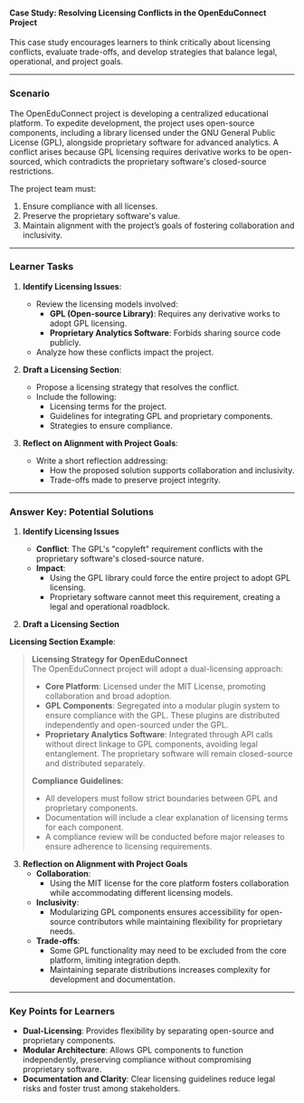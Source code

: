 #### **Case Study**: **Resolving Licensing Conflicts in the OpenEduConnect Project**

This case study encourages learners to think critically about licensing conflicts, evaluate trade-offs, and develop strategies that balance legal, operational, and project goals.

---

### **Scenario**
The OpenEduConnect project is developing a centralized educational platform. To expedite development, the project uses open-source components, including a library licensed under the GNU General Public License (GPL), alongside proprietary software for advanced analytics. A conflict arises because GPL licensing requires derivative works to be open-sourced, which contradicts the proprietary software's closed-source restrictions.

The project team must:
1. Ensure compliance with all licenses.
2. Preserve the proprietary software's value.
3. Maintain alignment with the project’s goals of fostering collaboration and inclusivity.

---

### **Learner Tasks**
1. **Identify Licensing Issues**:
   - Review the licensing models involved:
     - **GPL (Open-source Library)**: Requires any derivative works to adopt GPL licensing.
     - **Proprietary Analytics Software**: Forbids sharing source code publicly.
   - Analyze how these conflicts impact the project.

2. **Draft a Licensing Section**:
   - Propose a licensing strategy that resolves the conflict.
   - Include the following:
     - Licensing terms for the project.
     - Guidelines for integrating GPL and proprietary components.
     - Strategies to ensure compliance.

3. **Reflect on Alignment with Project Goals**:
   - Write a short reflection addressing:
     - How the proposed solution supports collaboration and inclusivity.
     - Trade-offs made to preserve project integrity.

---

### **Answer Key: Potential Solutions**

1. **Identify Licensing Issues**
   - **Conflict**: The GPL's "copyleft" requirement conflicts with the proprietary software's closed-source nature.
   - **Impact**:
     - Using the GPL library could force the entire project to adopt GPL licensing.
     - Proprietary software cannot meet this requirement, creating a legal and operational roadblock.

2. **Draft a Licensing Section**

**Licensing Section Example**:
> **Licensing Strategy for OpenEduConnect**  
> The OpenEduConnect project will adopt a dual-licensing approach:  
> - **Core Platform**: Licensed under the MIT License, promoting collaboration and broad adoption.  
> - **GPL Components**: Segregated into a modular plugin system to ensure compliance with the GPL. These plugins are distributed independently and open-sourced under the GPL.  
> - **Proprietary Analytics Software**: Integrated through API calls without direct linkage to GPL components, avoiding legal entanglement. The proprietary software will remain closed-source and distributed separately.  
>  
> **Compliance Guidelines**:
> - All developers must follow strict boundaries between GPL and proprietary components.
> - Documentation will include a clear explanation of licensing terms for each component.
> - A compliance review will be conducted before major releases to ensure adherence to licensing requirements.

3. **Reflection on Alignment with Project Goals**
   - **Collaboration**:
     - Using the MIT license for the core platform fosters collaboration while accommodating different licensing models.
   - **Inclusivity**:
     - Modularizing GPL components ensures accessibility for open-source contributors while maintaining flexibility for proprietary needs.
   - **Trade-offs**:
     - Some GPL functionality may need to be excluded from the core platform, limiting integration depth.
     - Maintaining separate distributions increases complexity for development and documentation.

---

### **Key Points for Learners**
- **Dual-Licensing**: Provides flexibility by separating open-source and proprietary components.
- **Modular Architecture**: Allows GPL components to function independently, preserving compliance without compromising proprietary software.
- **Documentation and Clarity**: Clear licensing guidelines reduce legal risks and foster trust among stakeholders.
